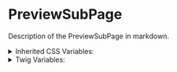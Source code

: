 <!-- This is the general documentation layout. Add or remove any sections as needed, but try to stay consistent across components. -->
# PreviewSubPage

Description of the PreviewSubPage in markdown.

<details>
  <summary>Inherited CSS Variables:</summary>
  - `--name`: description...
</details>

<details>
  <summary>Twig Variables:</summary>
  ```
  variant: "default",
  ...,
  sub_component_data: {
    variant: "default",
    ...
  }
  ```
</details>
